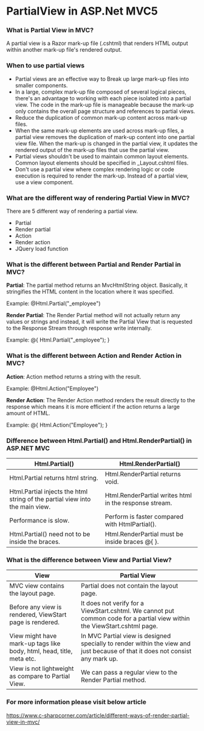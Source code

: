 # PartialView in ASP.Net MVC5

### What is Partial View in MVC?

A partial view is a Razor mark-up file (.cshtml) that renders HTML output within another mark-up file's rendered output.

### When to use partial views

* Partial views are an effective way to Break up large mark-up files into smaller components.
* In a large, complex mark-up file composed of several logical pieces, there's an advantage to working with each piece isolated into a partial view. The code in the mark-up file is manageable because the mark-up only contains the overall page structure and references to partial views.
* Reduce the duplication of common mark-up content across mark-up files.
* When the same mark-up elements are used across mark-up files, a partial view removes the duplication of mark-up content into one partial view file. When the mark-up is changed in the partial view, it updates the rendered output of the mark-up files that use the partial view.
* Partial views shouldn't be used to maintain common layout elements. Common layout elements should be specified in _Layout.cshtml files.
* Don't use a partial view where complex rendering logic or code execution is required to render the mark-up. Instead of a partial view, use a view component.

### What are the different way of rendering Partial View in MVC?

There are 5 different way of rendering a partial view.
* Partial
* Render partial
* Action
* Render action
* JQuery load function

### What is the different between Partial and Render Partial in MVC?

**Partial**: The partial method returns an MvcHtmlString object. Basically, it stringifies the HTML content in the location where it was specified.

Example: @Html.Partial("_employee") 

**Render Partial**: The Render Partial method will not actually return any values or strings and instead, it will write the Partial View that is requested to the Response Stream through response write internally.

Example: @{ Html.Partial("_employee"); } 

### What is the different between Action and Render Action in MVC?

**Action**: Action method returns a string with the result.

Example: @Html.Action("Employee") 

**Render Action**: The Render Action method renders the result directly to the response which means it is more efficient if the action returns a large amount of HTML.

Example: @{ Html.Action("Employee"); }

### Difference between Html.Partial() and Html.RenderPartial() in ASP.NET MVC

|Html.Partial()|Html.RenderPartial()|
| --- | --- |
|Html.Partial returns html string.|Html.RenderPartial returns void.|
|Html.Partial injects the html string of the partial view into the main view.|Html.RenderPartial writes html in the response stream.|
|Performance is slow.|Perform is faster compared with HtmlPartial().|
|Html.Partial() need not to be inside the braces.|Html.RenderPartial must be inside braces @{ }.|

### What is the difference between View and Partial View?

|View|Partial View|
| --- | --- |
|MVC view contains the layout page.|Partial does not contain the layout page.|
|Before any view is rendered, ViewStart page is rendered.|It does not verify for a ViewStart.cshtml. We cannot put common code for a partial view within the ViewStart.cshtml page.|
|View might have mark-up tags like body, html, head, title, meta etc.|In MVC Partial view is designed specially to render within the view and just because of that it does not consist any mark up.|
|View is not lightweight as compare to Partial View.|We can pass a regular view to the Render Partial method.|

### For more information please visit below article 
https://www.c-sharpcorner.com/article/different-ways-of-render-partial-view-in-mvc/
